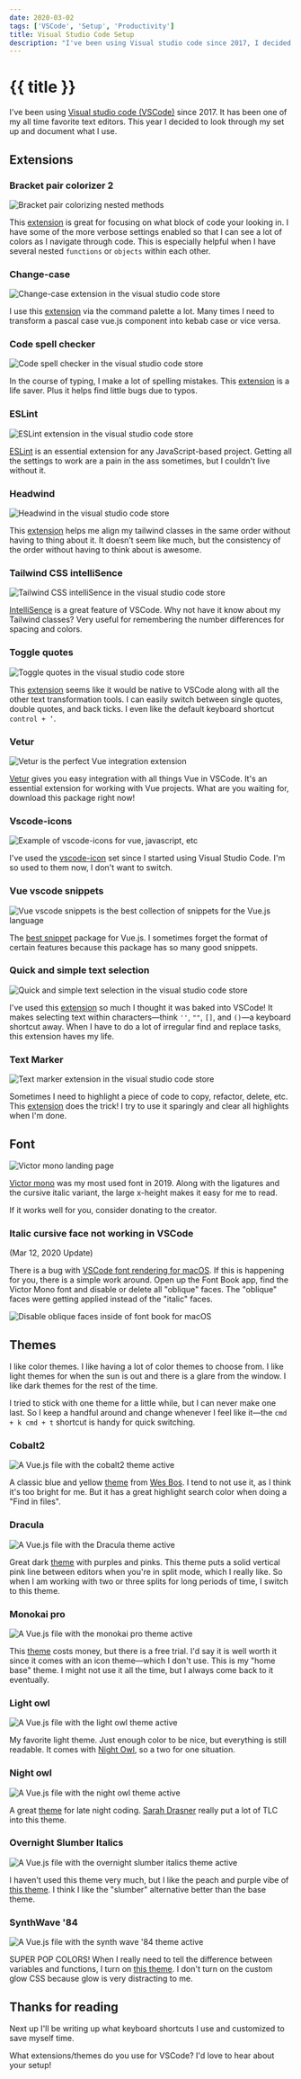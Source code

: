 ```yaml
---
date: 2020-03-02
tags: ['VSCode', 'Setup', 'Productivity']
title: Visual Studio Code Setup
description: "I've been using Visual studio code since 2017, I decided to look through my set up and document what I use."
---
```


# {{ title }}

I've been using [Visual studio code (VSCode)](https://code.visualstudio.com/) since 2017. It has been one of my all time favorite text editors. This year I decided to look through my set up and document what I use.

## Extensions

### Bracket pair colorizer 2


![Bracket pair colorizing nested methods](./bracket-pair-colorizer-2.png)

This [extension](https://marketplace.visualstudio.com/items?itemName=CoenraadS.bracket-pair-colorizer-2) is great for focusing on what block of code your looking in. I have some of the more verbose settings enabled so that I can see a lot of colors as I navigate through code. This is especially helpful when I have several nested `functions` or `objects` within each other.

### Change-case

![Change-case extension in the visual studio code store](./change-case.png)

I use this [extension](https://marketplace.visualstudio.com/items?itemName=wmaurer.change-case) via the command palette a lot. Many times I need to transform a pascal case vue.js component into kebab case or vice versa.

### Code spell checker

![Code spell checker in the visual studio code store](./code-spell-checker.png)

In the course of typing, I make a lot of spelling mistakes. This [extension](https://marketplace.visualstudio.com/items?itemName=streetsidesoftware.code-spell-checker) is a life saver. Plus it helps find little bugs due to typos.

### ESLint

![ESLint extension in the visual studio code store](./eslint.png)

[ESLint](https://marketplace.visualstudio.com/items?itemName=dbaeumer.vscode-eslint) is an essential extension for any JavaScript-based project. Getting all the settings to work are a pain in the ass sometimes, but I couldn't live without it.

### Headwind

![Headwind in the visual studio code store](./headwind.png)

This [extension](https://marketplace.visualstudio.com/items?itemName=heybourn.headwind) helps me align my tailwind classes in the same order without having to thing about it. It doesn’t seem like much, but the consistency of the order without having to think about is awesome.

### Tailwind CSS intelliSence

![Tailwind CSS intelliSence in the visual studio code store](./tailwind-css-intellisense.png)

[IntelliSence](https://marketplace.visualstudio.com/items?itemName=bradlc.vscode-tailwindcss) is a great feature of VSCode. Why not have it know about my Tailwind classes? Very useful for remembering the number differences for spacing and colors.

### Toggle quotes

![Toggle quotes in the visual studio code store](./toggle-quotes.png)

This [extension](https://marketplace.visualstudio.com/items?itemName=BriteSnow.vscode-toggle-quotes) seems like it would be native to VSCode along with all the other text transformation tools. I can easily switch between single quotes, double quotes, and back ticks. I even like the default keyboard shortcut `control + ‘`.

### Vetur

![Vetur is the perfect Vue integration extension](./vetur.png)

[Vetur](https://marketplace.visualstudio.com/items?itemName=octref.vetur) gives you easy integration with all things Vue in VSCode. It's an essential extension for working with Vue projects. What are you waiting for, download this package right now!

### Vscode-icons

![Example of vscode-icons for vue, javascript, etc](./vscode-icons.png)

I've used the [vscode-icon](https://marketplace.visualstudio.com/items?itemName=vscode-icons-team.vscode-icons) set since I started using Visual Studio Code. I'm so used to them now, I don't want to switch.

### Vue vscode snippets

![Vue vscode snippets is the best collection of snippets for the Vue.js language](./vue-vscode-snippets.png)

The [best snippet](https://marketplace.visualstudio.com/items?itemName=sdras.vue-vscode-snippets) package for Vue.js. I sometimes forget the format of certain features because this package has so many good snippets.

### Quick and simple text selection

![Quick and simple text selection in the visual studio code store](./quick-and-simple-text-selection.png)

I've used this [extension](https://marketplace.visualstudio.com/items?itemName=dbankier.vscode-quick-select) so much I thought it was baked into VSCode! It makes selecting text within characters—think `''`, `""`, `[]`, and `()`—a keyboard shortcut away. When I have to do a lot of irregular find and replace tasks, this extension haves my life.

### Text Marker

![Text marker extension in the visual studio code store](./text-marker.png)

Sometimes I need to highlight a piece of code to copy, refactor, delete, etc. This [extension](https://marketplace.visualstudio.com/items?itemName=ryu1kn.text-marker) does the trick! I try to use it sparingly and clear all highlights when I'm done.

## Font

![Victor mono landing page](./font-victor-mono.png)

[Victor mono](https://rubjo.github.io/victor-mono/) was my most used font in 2019. Along with the ligatures and the cursive italic variant, the large x-height makes it easy for me to read.

If it works well for you, consider donating to the creator.

### Italic cursive face not working in VSCode

(Mar 12, 2020 Update)

There is a bug with [VSCode font rendering for macOS](https://github.com/microsoft/vscode/issues/82122). If this is happening for you, there is a simple work around. Open up the Font Book app, find the Victor Mono font and disable or delete all "oblique" faces. The "oblique" faces were getting applied instead of the "italic" faces.

![Disable oblique faces inside of font book for macOS](./disable-oblique-faces.png)

## Themes

I like color themes. I like having a lot of color themes to choose from. I like light themes for when the sun is out and there is a glare from the window. I like dark themes for the rest of the time.

I tried to stick with one theme for a little while, but I can never make one last. So I keep a handful around and change whenever I feel like it—the `cmd + k cmd + t` shortcut is handy for quick switching.

### Cobalt2

![A Vue.js file with the cobalt2 theme active](./theme-cobalt2.png)

A classic blue and yellow [theme](https://marketplace.visualstudio.com/items?itemName=wesbos.theme-cobalt2) from [Wes Bos](https://wesbos.com/). I tend to not use it, as I think it's too bright for me. But it has a great highlight search color when doing a "Find in files".

### Dracula

![A Vue.js file with the Dracula theme active](./theme-dracula.png)

Great dark [theme](https://marketplace.visualstudio.com/items?itemName=dracula-theme.theme-dracula) with purples and pinks. This theme puts a solid vertical pink line between editors when you're in split mode, which I really like. So when I am working with two or three splits for long periods of time, I switch to this theme.

### Monokai pro

![A Vue.js file with the monokai pro theme active](./theme-monokai-pro.png)

This [theme](https://marketplace.visualstudio.com/items?itemName=monokai.theme-monokai-pro-vscode) costs money, but there is a free trial. I'd say it is well worth it since it comes with an icon theme—which I don't use. This is my "home base" theme. I might not use it all the time, but I always come back to it eventually.

### Light owl

![A Vue.js file with the light owl theme active](./theme-light-owl.png)

My favorite light theme. Just enough color to be nice, but everything is still readable. It comes with [Night Owl](https://marketplace.visualstudio.com/items?itemName=sdras.night-owl), so a two for one situation.

### Night owl

![A Vue.js file with the night owl theme active](./theme-night-owl.png)

A great [theme](https://marketplace.visualstudio.com/items?itemName=sdras.night-owl) for late night coding. [Sarah Drasner](https://sarahdrasnerdesign.com/) really put a lot of TLC into this theme.

### Overnight Slumber Italics

![A Vue.js file with the overnight slumber italics theme active](./theme-overnight-slumber-italics.png)

I haven't used this theme very much, but I like the peach and purple vibe of [this theme](https://marketplace.visualstudio.com/items?itemName=cev.overnight). I think I like the "slumber" alternative better than the base theme.

### SynthWave '84

![A Vue.js file with the synth wave '84 theme active](./theme-synthwave.png)

SUPER POP COLORS! When I really need to tell the difference between variables and functions, I turn on [this theme](https://marketplace.visualstudio.com/items?itemName=RobbOwen.synthwave-vscode). I don't turn on the custom glow CSS because glow is very distracting to me.

## Thanks for reading

Next up I'll be writing up what keyboard shortcuts I use and customized to save myself time.

What extensions/themes do you use for VSCode? I'd love to hear about your setup!
